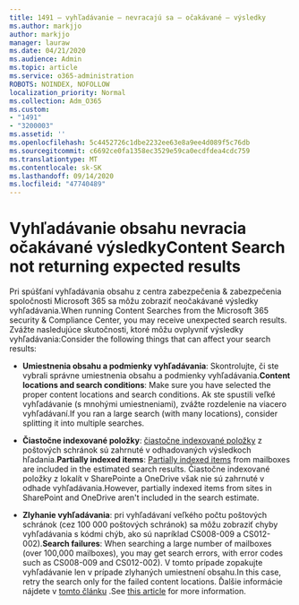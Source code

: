 ```yaml
---
title: 1491 – vyhľadávanie – nevracajú sa – očakávané – výsledky
ms.author: markjjo
author: markjjo
manager: lauraw
ms.date: 04/21/2020
ms.audience: Admin
ms.topic: article
ms.service: o365-administration
ROBOTS: NOINDEX, NOFOLLOW
localization_priority: Normal
ms.collection: Adm_O365
ms.custom:
- "1491"
- "3200003"
ms.assetid: ''
ms.openlocfilehash: 5c4452726c1dbe2232ee63e8a9ee4d089f5c76db
ms.sourcegitcommit: c6692ce0fa1358ec3529e59ca0ecdfdea4cdc759
ms.translationtype: MT
ms.contentlocale: sk-SK
ms.lasthandoff: 09/14/2020
ms.locfileid: "47740489"
---
```

# <a name="content-search-not-returning-expected-results"></a><span data-ttu-id="a4384-102">Vyhľadávanie obsahu nevracia očakávané výsledky</span><span class="sxs-lookup"><span data-stu-id="a4384-102">Content Search not returning expected results</span></span>

<span data-ttu-id="a4384-103">Pri spúšťaní vyhľadávania obsahu z centra zabezpečenia & zabezpečenia spoločnosti Microsoft 365 sa môžu zobraziť neočakávané výsledky vyhľadávania.</span><span class="sxs-lookup"><span data-stu-id="a4384-103">When running Content Searches from the Microsoft 365 security & Compliance Center, you may receive unexpected search results.</span></span> <span data-ttu-id="a4384-104">Zvážte nasledujúce skutočnosti, ktoré môžu ovplyvniť výsledky vyhľadávania:</span><span class="sxs-lookup"><span data-stu-id="a4384-104">Consider the following things that can affect your search results:</span></span>

- <span data-ttu-id="a4384-105">**Umiestnenia obsahu a podmienky vyhľadávania**: Skontrolujte, či ste vybrali správne umiestnenia obsahu a podmienky vyhľadávania.</span><span class="sxs-lookup"><span data-stu-id="a4384-105">**Content locations and search conditions**: Make sure you have selected the proper content locations and search conditions.</span></span> <span data-ttu-id="a4384-106">Ak ste spustili veľké vyhľadávanie (s mnohými umiestneniami), zvážte rozdelenie na viacero vyhľadávaní.</span><span class="sxs-lookup"><span data-stu-id="a4384-106">If you ran a large search (with many locations), consider splitting it into multiple searches.</span></span>

- <span data-ttu-id="a4384-107">**Čiastočne indexované položky**:  [čiastočne indexované položky](https://docs.microsoft.com/microsoft-365/compliance/partially-indexed-items-in-content-search) z poštových schránok sú zahrnuté v odhadovaných výsledkoch hľadania.</span><span class="sxs-lookup"><span data-stu-id="a4384-107">**Partially indexed items**:  [Partially indexed items](https://docs.microsoft.com/microsoft-365/compliance/partially-indexed-items-in-content-search) from mailboxes are included in the estimated search results.</span></span> <span data-ttu-id="a4384-108">Čiastočne indexované položky z lokalít v SharePointe a OneDrive však nie sú zahrnuté v odhade vyhľadávania.</span><span class="sxs-lookup"><span data-stu-id="a4384-108">However, partially indexed items from sites in SharePoint and OneDrive aren't included in the search estimate.</span></span>

- <span data-ttu-id="a4384-109">**Zlyhanie vyhľadávania**: pri vyhľadávaní veľkého počtu poštových schránok (cez 100 000 poštových schránok) sa môžu zobraziť chyby vyhľadávania s kódmi chýb, ako sú napríklad CS008-009 a CS012-002).</span><span class="sxs-lookup"><span data-stu-id="a4384-109">**Search failures**: When searching a large number of mailboxes (over 100,000 mailboxes), you may get search errors, with error codes such as CS008-009 and CS012-002).</span></span> <span data-ttu-id="a4384-110">V tomto prípade zopakujte vyhľadávanie len v prípade zlyhaných umiestnení obsahu.</span><span class="sxs-lookup"><span data-stu-id="a4384-110">In this case, retry the search only for the failed content locations.</span></span> <span data-ttu-id="a4384-111">Ďalšie informácie nájdete v  [tomto článku](https://docs.microsoft.com/microsoft-365/compliance/retry-failed-content-search) .</span><span class="sxs-lookup"><span data-stu-id="a4384-111">See  [this article](https://docs.microsoft.com/microsoft-365/compliance/retry-failed-content-search) for more information.</span></span>
